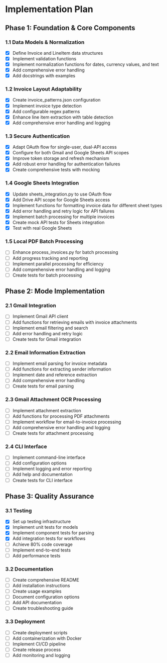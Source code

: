 # Implementation Plan

## Phase 1: Foundation & Core Components

### 1.1 Data Models & Normalization
- [x] Define Invoice and LineItem data structures
- [x] Implement validation functions
- [x] Implement normalization functions for dates, currency values, and text
- [x] Add comprehensive error handling
- [x] Add docstrings with examples

### 1.2 Invoice Layout Adaptability
- [x] Create invoice_patterns.json configuration
- [x] Implement invoice type detection
- [x] Add configurable regex patterns
- [x] Enhance line item extraction with table detection
- [x] Add comprehensive error handling and logging

### 1.3 Secure Authentication
- [x] Adapt OAuth flow for single-user, dual-API access
- [x] Configure for both Gmail and Google Sheets API scopes
- [x] Improve token storage and refresh mechanism
- [x] Add robust error handling for authentication failures
- [x] Create comprehensive tests with mocking

### 1.4 Google Sheets Integration
- [x] Update sheets_integration.py to use OAuth flow
- [x] Add Drive API scope for Google Sheets access
- [x] Implement functions for formatting invoice data for different sheet types
- [x] Add error handling and retry logic for API failures
- [x] Implement batch processing for multiple invoices
- [x] Create mock API tests for Sheets integration
- [x] Test with real Google Sheets

### 1.5 Local PDF Batch Processing
- [ ] Enhance process_invoices.py for batch processing
- [ ] Add progress tracking and reporting
- [ ] Implement parallel processing for efficiency
- [ ] Add comprehensive error handling and logging
- [ ] Create tests for batch processing

## Phase 2: Mode Implementation

### 2.1 Gmail Integration
- [ ] Implement Gmail API client
- [ ] Add functions for retrieving emails with invoice attachments
- [ ] Implement email filtering and search
- [ ] Add error handling and retry logic
- [ ] Create tests for Gmail integration

### 2.2 Email Information Extraction
- [ ] Implement email parsing for invoice metadata
- [ ] Add functions for extracting sender information
- [ ] Implement date and reference extraction
- [ ] Add comprehensive error handling
- [ ] Create tests for email parsing

### 2.3 Gmail Attachment OCR Processing
- [ ] Implement attachment extraction
- [ ] Add functions for processing PDF attachments
- [ ] Implement workflow for email-to-invoice processing
- [ ] Add comprehensive error handling and logging
- [ ] Create tests for attachment processing

### 2.4 CLI Interface
- [ ] Implement command-line interface
- [ ] Add configuration options
- [ ] Implement logging and error reporting
- [ ] Add help and documentation
- [ ] Create tests for CLI interface

## Phase 3: Quality Assurance

### 3.1 Testing
- [x] Set up testing infrastructure
- [x] Implement unit tests for models
- [x] Implement component tests for parsing
- [x] Add integration tests for workflows
- [ ] Achieve 80% code coverage
- [ ] Implement end-to-end tests
- [ ] Add performance tests

### 3.2 Documentation
- [ ] Create comprehensive README
- [ ] Add installation instructions
- [ ] Create usage examples
- [ ] Document configuration options
- [ ] Add API documentation
- [ ] Create troubleshooting guide

### 3.3 Deployment
- [ ] Create deployment scripts
- [ ] Add containerization with Docker
- [ ] Implement CI/CD pipeline
- [ ] Create release process
- [ ] Add monitoring and logging
